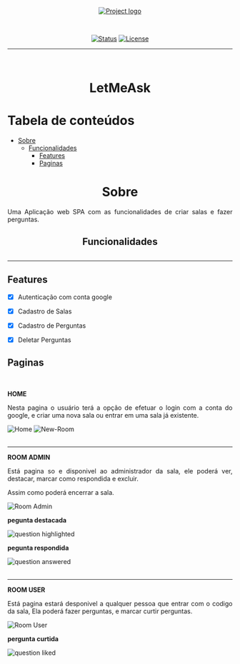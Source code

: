 <p align="center">
  <a href="" rel="noopener">
 <img src="https://i.imgur.com/gWLpbPQ.jpg" alt="Project logo"></a>
</p>


<br/>
<div align="center">

[![Status](https://img.shields.io/badge/status-active-success.svg)]()
[![License](https://img.shields.io/badge/license-MIT-blue.svg)](/LICENSE)

</div>

---
</br>
<h1 align="center"><strong>LetMeAsk</strong></h1>


Tabela de conteúdos
=================
<!--ts-->
* [Sobre](#Sobre)
  * [Funcionalidades](#Funcionalidades)
    * [Features](#Features)
    * [Paginas](#Paginas)


<!--ts-->

<h1 id="Sobre" style="text-align: center;"><strong> Sobre</strong></h1>

<p align="justify" >Uma Aplicação web SPA com as funcionalidades de criar salas e fazer perguntas.</p>


<h2 align="center" id="Funcionalidades" ><strong>Funcionalidades</strong><h2>
<hr>


<h2 id="Features">Features</h2>

- [x] Autenticação com conta google
- [x] Cadastro de Salas
- [x] Cadastro de Perguntas
- [x] Deletar Perguntas


<h2 id="Paginas">Paginas</h2>
</br>

**HOME**

<p align="justify">
  Nesta pagina o usuário terá a opção de efetuar o login com a conta do google, e criar uma nova sala ou entrar em uma sala já existente.
</p>

<img src="https://i.imgur.com/LVOr9OK.png" alt="Home">
<img src="https://i.imgur.com/RBCHSRp.png"
alt="New-Room">

</br>
</br>
<hr>

**ROOM ADMIN**
<p align="justify">
  Está pagina so e disponivel ao administrador da sala, ele poderá ver, destacar, marcar como respondida e excluir.

  Assim como poderá encerrar a sala.
</p>

<img src="https://i.imgur.com/NflvgrO.png"
alt="Room Admin">

**pegunta destacada**

<img src="https://i.imgur.com/ue0Czdh.png" alt="question highlighted">

**pegunta respondida**

<img src="https://i.imgur.com/vjQj1Bc.png" alt="question answered">


</br>
</br>
<hr>

**ROOM USER**

<p align="justify">
  Está pagina estará desponivel a qualquer pessoa que entrar com o codigo da sala, Ela poderá fazer perguntas, e marcar curtir perguntas.
</p>

<img src="https://i.imgur.com/Z8HIndQ.png" alt="Room User">

**pergunta curtida**

<img src="https://i.imgur.com/6BUKuUr.png" alt="question liked">

